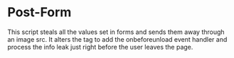 # Post-Form

This script steals all the values set in forms and sends them away through an image src. It alters the <body> tag to add the onbeforeunload event handler and process the info leak just right before the user leaves the page.
